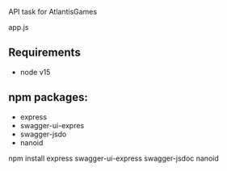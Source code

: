 API task for AtlantisGames

app.js

## Requirements
* node v15

## npm packages:
* express
* swagger-ui-expres
* swagger-jsdo
* nanoid

npm install express swagger-ui-express swagger-jsdoc nanoid